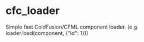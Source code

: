 # cfc_loader
Simple fast ColdFusion/CFML component loader. (e.g. loader.load(component, {"id": 1}))
